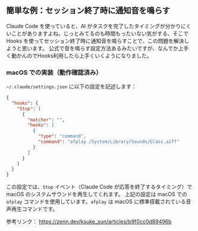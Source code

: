 ## 簡単な例：セッション終了時に通知音を鳴らす

Claude Code を使っていると、AI がタスクを完了したタイミングが分かりにくいことがありますよね。じっとみてるのも時間もったいない気がする、そこでHooks を使ってセッション終了時に通知音を鳴らすことで、この問題を解決しようと思います。
公式で音を鳴らす設定方法あるみたいですが、なんでか上手く動かんのでHooks利用したら上手くいくようになりました。

### macOS での実装（動作確認済み）

`~/.claude/settings.json` に以下の設定を記述します：

```json
{
  "hooks": {
    "Stop": [
      {
        "matcher": "",
        "hooks": [
          {
            "type": "command",
            "command": "afplay /System/Library/Sounds/Glass.aiff"
          }
        ]
      }
    ]
  }
}
```

この設定では、`Stop` イベント（Claude Code が応答を終了するタイミング）で macOS のシステムサウンドを再生してくれます。
上記の設定は macOS での`afplay` コマンドを使用しています。`afplay` は macOS に標準搭載されている音声再生コマンドです。

参考リンク：
https://zenn.dev/ksuke_sun/articles/b9f0cc0d89496b
